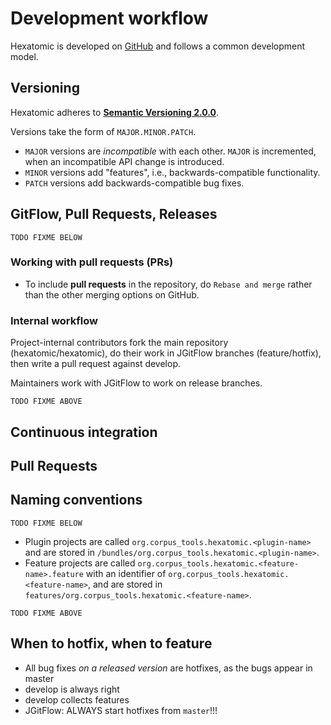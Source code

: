 # Development workflow

Hexatomic is developed on [GitHub](https://github.com) and follows a common development model.

## Versioning

Hexatomic adheres to [**Semantic Versioning 2.0.0**](https://semver.org).

Versions take the form of `MAJOR.MINOR.PATCH`.

- `MAJOR` versions are *incompatible* with each other. `MAJOR` is incremented, when an incompatible API change is introduced.
- `MINOR` versions add "features", i.e., backwards-compatible functionality.
- `PATCH` versions add backwards-compatible bug fixes.

## GitFlow, Pull Requests, Releases

`TODO FIXME BELOW`

### Working with pull requests (PRs)

- To include **pull requests** in the repository, do `Rebase and merge` rather than the other merging options on GitHub.

### Internal workflow

Project-internal contributors fork the main repository (hexatomic/hexatomic), do their work in JGitFlow
branches (feature/hotfix), then write a pull request against develop.

Maintainers work with JGitFlow to work on release branches.

`TODO FIXME ABOVE`

## Continuous integration

## Pull Requests

## Naming conventions

`TODO FIXME BELOW`

- Plugin projects are called `org.corpus_tools.hexatomic.<plugin-name>` and are stored in `/bundles/org.corpus_tools.hexatomic.<plugin-name>`.
- Feature projects are called `org.corpus_tools.hexatomic.<feature-name>.feature` with an identifier of `org.corpus_tools.hexatomic.<feature-name>`, and 
are stored in `features/org.corpus_tools.hexatomic.<feature-name>`.

`TODO FIXME ABOVE`

## When to hotfix, when to feature

- All bug fixes *on a released version* are hotfixes, as the bugs appear in master
- develop is always right
- develop collects features
- JGitFlow: ALWAYS start hotfixes from `master`!!!